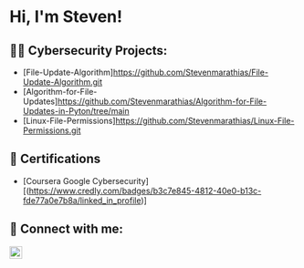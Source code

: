 <h1>Hi, I'm Steven! </h1>

<h2>👨‍💻 Cybersecurity Projects:</h2>

  - [File-Update-Algorithm]https://github.com/Stevenmarathias/File-Update-Algorithm.git
  - [Algorithm-for-File-Updates]https://github.com/Stevenmarathias/Algorithm-for-File-Updates-in-Pyton/tree/main
  - [Linux-File-Permissions]https://github.com/Stevenmarathias/Linux-File-Permissions.git
    
<h2>🏅 Certifications</h2>

- [Coursera Google Cybersecurity][(https://www.credly.com/badges/b3c7e845-4812-40e0-b13c-fde77a0e7b8a/linked_in_profile)]

<h2> 🤳 Connect with me:</h2>

[<img align="left" alt="JoshMadakor | LinkedIn" width="22px" src="https://cdn.jsdelivr.net/npm/simple-icons@v3/icons/linkedin.svg" />][linkedin]

[linkedin]: https://www.linkedin.com/in/steven-marathias-404ba1206/


